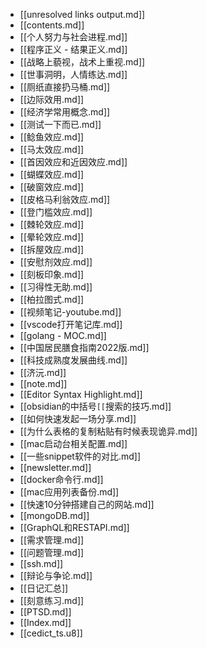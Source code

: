 - [[unresolved links output.md]]
- [[contents.md]]
- [[个人努力与社会进程.md]]
- [[程序正义 - 结果正义.md]]
- [[战略上藐视，战术上重视.md]]
- [[世事洞明，人情练达.md]]
- [[厕纸直接扔马桶.md]]
- [[边际效用.md]]
- [[经济学常用概念.md]]
- [[测试一下而已.md]]
- [[鲶鱼效应.md]]
- [[马太效应.md]]
- [[首因效应和近因效应.md]]
- [[蝴蝶效应.md]]
- [[破窗效应.md]]
- [[皮格马利翁效应.md]]
- [[登门槛效应.md]]
- [[棘轮效应.md]]
- [[晕轮效应.md]]
- [[拆屋效应.md]]
- [[安慰剂效应.md]]
- [[刻板印象.md]]
- [[习得性无助.md]]
- [[柏拉图式.md]]
- [[视频笔记-youtube.md]]
- [[vscode打开笔记库.md]]
- [[golang - MOC.md]]
- [[中国居民膳食指南2022版.md]]
- [[科技成熟度发展曲线.md]]
- [[济沅.md]]
- [[note.md]]
- [[Editor Syntax Highlight.md]]
- [[obsidian的中括号`[[`搜索的技巧.md]]
- [[如何快速发起一场分享.md]]
- [[为什么表格的复制粘贴有时候表现诡异.md]]
- [[mac启动台相关配置.md]]
- [[一些snippet软件的对比.md]]
- [[newsletter.md]]
- [[docker命令行.md]]
- [[mac应用列表备份.md]]
- [[快速10分钟搭建自己的网站.md]]
- [[mongoDB.md]]
- [[GraphQL和RESTAPI.md]]
- [[需求管理.md]]
- [[问题管理.md]]
- [[ssh.md]]
- [[辩论与争论.md]]
- [[日记汇总]]
- [[刻意练习.md]]
- [[PTSD.md]]
- [[Index.md]]
- [[cedict_ts.u8]]
